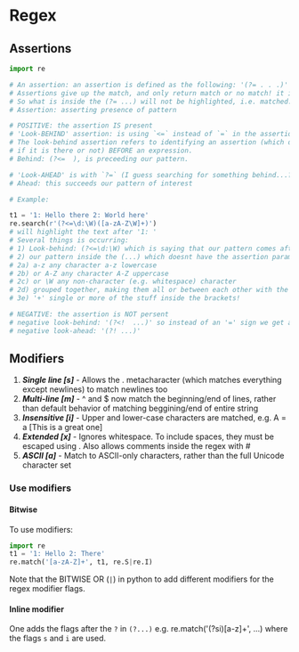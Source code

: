 # Regex

## Assertions
```python
import re

# An assertion: an assertion is defined as the following: '(?= . . .)' where ?= and the parenthesis are used.
# Assertions give up the match, and only return match or no match! it is almost binary boolean in nature. 
# So what is inside the (?= ...) will not be highlighted, i.e. matched. 
# Assertion: asserting presence of pattern

# POSITIVE: the assertion IS present
# 'Look-BEHIND' assertion: is using `<=` instead of `=` in the assertion, i.e. (?<= ...)
# The look-behind assertion refers to identifying an assertion (which does not highlight, instead just matched boolean wise, binary
# if it is there or not) BEFORE an expression. 
# Behind: (?<=  ), is preceeding our pattern.

# 'Look-AHEAD' is with `?=` (I guess searching for something behind...?)
# Ahead: this succeeds our pattern of interest

# Example:

t1 = '1: Hello there 2: World here'
re.search(r'(?<=\d:\W)([a-zA-Z\W]+)')
# will highlight the text after '1: '
# Several things is occurring:
# 1) Look-behind: (?<=\d:\W) which is saying that our pattern comes after a single digit ('\d'), a colon(':') and a whitespace ('\W')
# 2) our pattern inside the (...) which doesnt have the assertion parameter '?=' indicates that we are searching for:
# 2a) a-z any character a-z lowercase
# 2b) or A-Z any character A-Z uppercase
# 2c) or \W any non-character (e.g. whitespace) character
# 2d) grouped together, making them all or between each other with the hard brackets '[...]'
# 3e) '+' single or more of the stuff inside the brackets!

# NEGATIVE: the assertion is NOT persent
# negative look-behind: '(?<!  ...)' so instead of an '=' sign we get a '!' sign. 
# negative look-ahead: '(?! ...)'
```

## Modifiers
1. ***Single line [s]*** - Allows the . metacharacter (which matches everything except newlines) to match newlines too
2. ***Multi-line [m]*** - ^ and $ now match the beginning/end of lines, rather than default behavior of matching beggining/end of entire string
3. ***Insensitive [i]*** - Upper and lower-case characters are matched, e.g. A = a [This is a great one]
4. ***Extended [x]*** - Ignores whitespace. To include spaces, they must be escaped using \. Also allows comments inside the regex with #
5. ***ASCII [a]*** - Match to ASCII-only characters, rather than the full Unicode character set

### Use modifiers
#### Bitwise
To use modifiers: 

```python
import re
t1 = '1: Hello 2: There'
re.match('[a-zA-Z]+', t1, re.S|re.I)
```

Note that the BITWISE OR (`|`) in python to add different modifiers for the regex modifier flags. 

#### Inline modifier
One adds the flags after the `?` in `(?...)` e.g. re.match('(?si)[a-z]+', ...) where the flags `s` and `i` are used. 